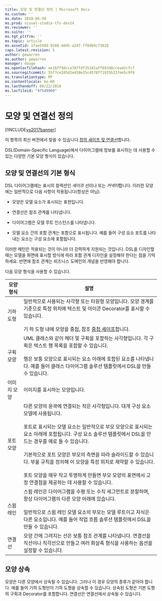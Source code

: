```yaml
---
title: 모양 및 연결선 정의 | Microsoft Docs
ms.custom: ''
ms.date: 2018-06-30
ms.prod: visual-studio-tfs-dev14
ms.reviewer: ''
ms.suite: ''
ms.tgt_pltfrm: ''
ms.topic: article
ms.assetid: 1fae548d-9288-4dd5-a24f-ff0d69c73628
caps.latest.revision: 5
author: gewarren
ms.author: gewarren
manager: douge
ms.openlocfilehash: ee16ff9dcca787fdf35101aff69348ccea42cfcf
ms.sourcegitcommit: 55f7ce2d5d2e458e35c45787f1935b237ee5c9f8
ms.translationtype: MT
ms.contentlocale: ko-KR
ms.lasthandoff: 08/22/2018
ms.locfileid: "47549960"
---
```

# <a name="defining-shapes-and-connectors"></a>모양 및 연결선 정의
[!INCLUDE[vs2017banner](../includes/vs2017banner.md)]

이 항목의 최신 버전에서 찾을 수 있습니다 [정의 셰이프 및 연결선](https://docs.microsoft.com/visualstudio/modeling/defining-shapes-and-connectors)합니다.  
  
DSL(Domain-Specific Language)에서 다이어그램에 정보를 표시하는 데 사용할 수 있는 다양한 기본 모양 형식이 있습니다.  
  
##  <a name="shapeTypes"></a> 모양 및 연결선의 기본 형식  
 DSL 다이어그램에는 표시의 컬렉션인 *셰이프* 선이나 또는 *커넥터*합니다.  이러한 모양에는 일반적으로 다음 사항이 적용됩니다(항상은 아님).  
  
-   모양은 모델 요소가 표시되는 표현입니다.  
  
-   연결선은 참조 관계를 나타냅니다.  
  
-   다이어그램은 모델 루트 인스턴스를 나타냅니다.  
  
-   모델 요소 간의 포함 관계는 포함으로 표시됩니다. 예를 들어 구성 요소 포트를 나타내는 요소는 구성 요소에 포함됩니다.  
  
 이러한 패턴은 적용되는 것이 아니라 더 강력하게 지원되는 것입니다. DSL을 디자인할 때는 모델을 화면에 표시할 방식에 따라 포함 관계 디자인을 설정해야 한다는 점을 기억하세요. 반면에 참조 관계는 비즈니스 도메인의 개념을 반영해야 합니다.  
  
 다음 모양 형식을 사용할 수 있습니다.  
  
|모양 형식|설명|  
|----------------|-----------------|  
|기하 도형|일반적으로 사용되는 사각형 또는 타원형 모양입니다. 모양 경계를 기준으로 특정 위치에 텍스트 및 아이콘 Decorator를 표시할 수 있습니다.<br /><br /> 기 하 도형 내에 모양을 중첩, 참조 [중첩 셰이프](../modeling/nesting-shapes.md)합니다.|  
|구획 모양|UML 클래스와 같이 헤더 및 구획을 포함하는 사각형입니다. 각 구획은 텍스트 행 목록을 포함할 수 있습니다.<br /><br /> 행은 보통 모양으로 표시되는 요소 아래에 포함된 요소를 나타냅니다. 예를 들어 클래스 다이어그램 솔루션 템플릿에서 DSL을 만들 수 있습니다.|  
|이미지 모양|이미지를 표시하는 모양입니다.|  
|포트 모양|다른 모양의 윤곽에 연결되는 작은 사각형입니다. 대개 구성 요소 모델에 사용됩니다.<br /><br /> 포트로 표시되는 모델 요소는 일반적으로 부모 모양으로 표시되는 요소 아래에 포함됩니다. 구성 요소 솔루션 템플릿에서 DSL을 만드는 경우를 예로 들 수 있습니다.<br /><br /> 기본적으로 포트 모양은 부모의 측면을 따라 슬라이드할 수 있습니다. 부울 규칙을 정의해 이 모양을 특정 위치로 제약할 수 있습니다.<br /><br /> 포트 모양을 매우 작고 투명하게 만들면 부모 모양의 표면에서 고정 연결점을 제공하는 데 사용할 수 있습니다.|  
|스윔 레인|스윔 레인은 다이어그램을 수평 또는 수직 세그먼트로 분할하며, 항상 다이어그램의 다른 모양 아래에 있습니다.<br /><br /> 일반적으로 스윔 레인 모델 요소의 부모는 모델 루트이고 자식은 다른 요소입니다. 예를 들어 작업 흐름 솔루션 템플릿에서 DSL을 만들 수 있습니다.|  
|연결선|모양 간에 그려지는 선은 보통 참조 관계를 나타냅니다. 연결선을 직선이나 직각선으로 만들고 여러 화살촉 형식을 사용하는 옵션을 설정할 수 있습니다.|  
  
##  <a name="shapeInheritance"></a> 모양 상속  
 모양은 다른 모양에서 상속될 수 있습니다. 그러나 이 경우 모양의 종류가 같아야 합니다. 예를 들어 기하 도형만이 기하 도형을 상속할 수 있습니다. 상속된 도형은 기본 도형의 구획과 Decorator를 포함합니다. 연결선은 연결선에서 상속될 수 있습니다.



